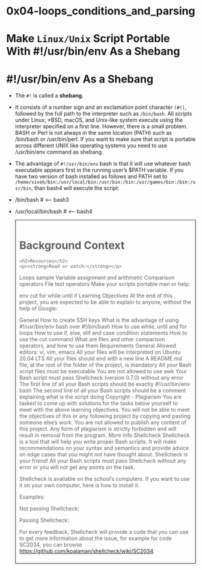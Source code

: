 # 0x04-loops_conditions_and_parsing

# Make `Linux/Unix` Script Portable With #!/usr/bin/env As a Shebang
# #!/usr/bin/env As a Shebang
* The `#!` is called a **shebang**. 
* It consists of a number sign and an exclamation point character `(#!)`, followed by the full path to the interpreter such as `/bin/bash`. All scripts under Linux, *BSD, macOS, and Unix-like system execute using the interpreter specified on a first line. However, there is a small problem. BASH or Perl is not always in the same location (PATH) such as /bin/bash or /usr/bin/perl. If you want to make sure that script is portable across different UNIX like operating systems you need to use /usr/bin/env command as shebang.

* The advantage of `#!/usr/bin/env` bash is that it will use whatever bash executable appears first in the running user’s $PATH variable. If you have two version of bash installed as follows and PATH set to `/home/vivek/bin:/usr/local/bin:/usr/bin:/bin:/usr/games/bin:/bin:/usr/bin`, than bash4 will execute the script:

* /bin/bash # <-- bash3
* /usr/local/bin/bash # <-- bash4
<blockquote style="border: 1px solid black; padding: 10px;">
	<h1>Background Context</h1>


	<h2>Resources</h2>
	<p><strong>Read or watch:</strong></p>
<p>
Loops sample
Variable assignment and arithmetic
Comparison operators
File test operators
Make your scripts portable
man or help:

env
cut
for
while
until
if
Learning Objectives
At the end of this project, you are expected to be able to explain to anyone, without the help of Google:

General
How to create SSH keys
What is the advantage of using #!/usr/bin/env bash over #!/bin/bash
How to use while, until and for loops
How to use if, else, elif and case condition statements
How to use the cut command
What are files and other comparison operators, and how to use them
Requirements
General
Allowed editors: vi, vim, emacs
All your files will be interpreted on Ubuntu 20.04 LTS
All your files should end with a new line
A README.md file, at the root of the folder of the project, is mandatory
All your Bash script files must be executable
You are not allowed to use awk
Your Bash script must pass Shellcheck (version 0.7.0) without any error
The first line of all your Bash scripts should be exactly #!/usr/bin/env bash
The second line of all your Bash scripts should be a comment explaining what is the script doing
Copyright - Plagiarism
You are tasked to come up with solutions for the tasks below yourself to meet with the above learning objectives.
You will not be able to meet the objectives of this or any following project by copying and pasting someone else’s work.
You are not allowed to publish any content of this project.
Any form of plagiarism is strictly forbidden and will result in removal from the program.
More Info
Shellcheck
Shellcheck is a tool that will help you write proper Bash scripts. It will make recommendations on your syntax and semantics and provide advice on edge cases that you might not have thought about. Shellcheck is your friend! All your Bash scripts must pass Shellcheck without any error or you will not get any points on the task.

Shellcheck is available on the school’s computers. If you want to use it on your own computer, here is how to install it.

Examples:

Not passing Shellcheck:



Passing Shellcheck:


For every feedback, Shellcheck will provide a code that you can use to get more information about the issue, for example for code SC2034, you can browse https://github.com/koalaman/shellcheck/wiki/SC2034.
</p>
</blockquote>



